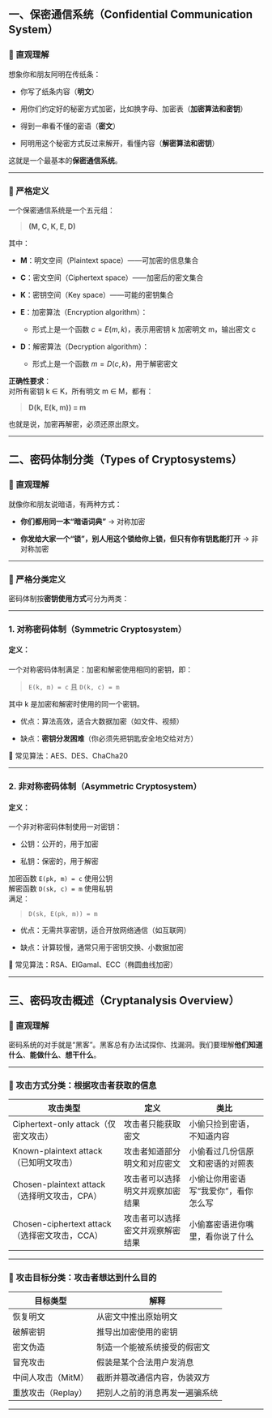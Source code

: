 
## 一、保密通信系统（Confidential Communication System）

### 📌 直观理解

想象你和朋友阿明在传纸条：

- 你写了纸条内容（**明文**）
    
- 用你们约定好的秘密方式加密，比如换字母、加密表（**加密算法和密钥**）
    
- 得到一串看不懂的密语（**密文**）
    
- 阿明用这个秘密方式反过来解开，看懂内容（**解密算法和密钥**）
    

这就是一个最基本的**保密通信系统**。

---

### 📘 严格定义

一个保密通信系统是一个五元组：

> **(M, C, K, E, D)**

其中：

- **M**：明文空间（Plaintext space）——可加密的信息集合
    
- **C**：密文空间（Ciphertext space）——加密后的密文集合
    
- **K**：密钥空间（Key space）——可能的密钥集合
    
- **E**：加密算法（Encryption algorithm）：
    
    - 形式上是一个函数  $c = E(m,k)$，表示用密钥 k 加密明文 m，输出密文 c
        
- **D**：解密算法（Decryption algorithm）：
    
    - 形式上是一个函数 $m = D(c,k)$，用于解密密文
        

**正确性要求**：  
对所有密钥 k ∈ K，所有明文 m ∈ M，都有：

> **D(k, E(k, m)) = m**

也就是说，加密再解密，必须还原出原文。

---

## 二、密码体制分类（Types of Cryptosystems）

### 📌 直观理解

就像你和朋友说暗语，有两种方式：

- **你们都用同一本“暗语词典”** → 对称加密
    
- **你发给大家一个“锁”，别人用这个锁给你上锁，但只有你有钥匙能打开** → 非对称加密
    

---

### 📘 严格分类定义

密码体制按**密钥使用方式**可分为两类：

---

### 1. 对称密码体制（Symmetric Cryptosystem）

#### 定义：

一个对称密码体制满足：加密和解密使用相同的密钥，即：

> `E(k, m) = c` 且 `D(k, c) = m`

其中 k 是加密和解密时使用的同一个密钥。

- 优点：算法高效，适合大数据加密（如文件、视频）
    
- 缺点：**密钥分发困难**（你必须先把钥匙安全地交给对方）
    

📌 常见算法：AES、DES、ChaCha20

---

### 2. 非对称密码体制（Asymmetric Cryptosystem）

#### 定义：

一个非对称密码体制使用一对密钥：

- 公钥：公开的，用于加密
    
- 私钥：保密的，用于解密
    

加密函数 `E(pk, m) = c` 使用公钥  
解密函数 `D(sk, c) = m` 使用私钥  
满足：

> `D(sk, E(pk, m)) = m`

- 优点：无需共享密钥，适合开放网络通信（如互联网）
    
- 缺点：计算较慢，通常只用于密钥交换、小数据加密
    

📌 常见算法：RSA、ElGamal、ECC（椭圆曲线加密）

---

## 三、密码攻击概述（Cryptanalysis Overview）

### 📌 直观理解

密码系统的对手就是“黑客”。黑客总有办法试探你、找漏洞。我们要理解**他们知道什么**、**能做什么**、**想干什么**。

---

### 📘 攻击方式分类：根据攻击者获取的信息

| 攻击类型                                 | 定义               | 类比                  |
| ------------------------------------ | ---------------- | ------------------- |
| Ciphertext-only attack（仅密文攻击）        | 攻击者只能获取密文        | 小偷只捡到密语，不知道内容       |
| Known-plaintext attack（已知明文攻击）       | 攻击者知道部分明文和对应密文   | 小偷看过几份信原文和密语的对照表    |
| Chosen-plaintext attack（选择明文攻击，CPA）  | 攻击者可以选择明文并观察加密结果 | 小偷让你用密语写“我爱你”，看你怎么写 |
| Chosen-ciphertext attack（选择密文攻击，CCA） | 攻击者可以选择密文并观察解密结果 | 小偷塞密语进你嘴里，看你说了什么    |

---

### 📘 攻击目标分类：攻击者想达到什么目的

|目标类型|解释|
|---|---|
|恢复明文|从密文中推出原始明文|
|破解密钥|推导出加密使用的密钥|
|密文伪造|制造一个能被系统接受的假密文|
|冒充攻击|假装是某个合法用户发消息|
|中间人攻击（MitM）|截断并篡改通信内容，伪装双方|
|重放攻击（Replay）|把别人之前的消息再发一遍骗系统|

---
